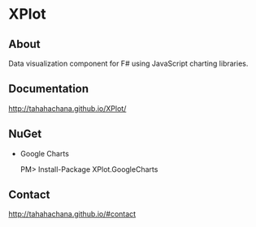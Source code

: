 XPlot
=====

About
-----

Data visualization component for F# using JavaScript charting libraries.

Documentation
-------------

http://tahahachana.github.io/XPlot/

NuGet
-----

* Google Charts

    PM> Install-Package XPlot.GoogleCharts

Contact
-------

http://tahahachana.github.io/#contact